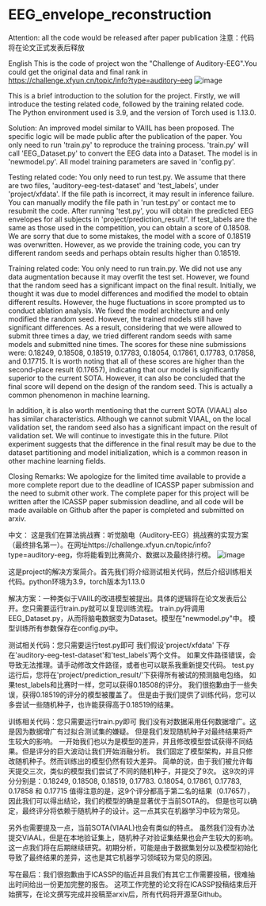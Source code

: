 # EEG_envelope_reconstruction
Attention: all the code would be released after paper publication
注意：代码将在论文正式发表后释放

English
This is the code of project won the "Challenge of Auditory-EEG".You could get the original data and final rank in https://challenge.xfyun.cn/topic/info?type=auditory-eeg
![image](https://github.com/xuxiran/EEG_envelope_reconstruction/assets/48015859/cb8d37c7-7e48-4085-930f-903ea14eddd3)

This is a brief introduction to the solution for the project. Firstly, we will introduce the testing related code, followed by the training related code.
The Python environment used is 3.9, and the version of Torch used is 1.13.0.

Solution: An improved model similar to VAIIL has been proposed. The specific logic will be made public after the publication of the paper. 
You only need to run 'train.py' to reproduce the training process. 'train.py' will call 'EEG_Dataset.py' to convert the EEG data into a Dataset. 
The model is in 'newmodel.py'. All model training parameters are saved in 'config.py'.

Testing related code: You only need to run test.py. 
We assume that there are two files, 'auditory-eeg-test-dataset' and 'test_labels', under 'project/xfdata'. 
If the file path is incorrect, it may result in inference failure. You can manually modify the file path in 'run test.py' or contact me to resubmit the code. 
After running 'test.py', you will obtain the predicted EEG envelopes for all subjects in 'project/prediction_result/'. 
If test_labels are the same as those used in the competition, you can obtain a score of 0.18508. 
We are sorry that due to some mistakes, the model with a score of 0.18519 was overwritten. 
However, as we provide the training code, you can try different random seeds and perhaps obtain results higher than 0.18519.

Training related code: You only need to run train.py. 
We did not use any data augmentation because it may overfit the test set. 
However, we found that the random seed has a significant impact on the final result. 
Initially, we thought it was due to model differences and modified the model to obtain different results. 
However, the huge fluctuations in score prompted us to conduct ablation analysis. 
We fixed the model architecture and only modified the random seed. However, the trained models still have significant differences. 
As a result, considering that we were allowed to submit three times a day, we tried different random seeds with same models and submitted nine times. 
The scores for these nine submissions were: 0.18249, 0.18508, 0.18519, 0.17783, 0.18054, 0.17861, 0.17783, 0.17858, and 0.17715. 
It is worth noting that all of these scores are higher than the second-place result (0.17657), indicating that our model is significantly superior to the current SOTA. 
However, it can also be concluded that the final score will depend on the design of the random seed. 
This is actually a common phenomenon in machine learning.

In addition, it is also worth mentioning that the current SOTA (VIAAL) also has similar characteristics. 
Although we cannot submit VIAAL, on the local validation set, the random seed also has a significant impact on the result of validation set. 
We will continue to investigate this in the future. Pilot experiment suggests that the difference in the final result may be due to the dataset partitioning 
and model initialization, which is a common reason in other machine learning fields.

Closing Remarks: We apologize for the limited time available to provide a more complete report due to the deadline of ICASSP paper submission
and the need to submit other work. The complete paper for this project will be written after the ICASSP paper submission deadline, 
and all code will be made available on Github after the paper is completed and submitted on arxiv.

中文：
这是我们在算法挑战赛：听觉脑电（Auditory-EEG）挑战赛的实现方案（最终排名第一）。在网址https://challenge.xfyun.cn/topic/info?type=auditory-eeg，你将能看到比赛简介、数据以及最终排行榜。
![image](https://github.com/xuxiran/EEG_envelope_reconstruction/assets/48015859/8bf77507-6909-47ab-a1eb-6ce806feac9b)

这是project的解决方案简介。首先我们将介绍测试相关代码，然后介绍训练相关代码。python环境为3.9，torch版本为1.13.0

解决方案：一种类似于VAIIL的改进模型被提出。具体的逻辑将在论文发表后公开。您只需要运行train.py就可以复现训练流程。
train.py将调用EEG_Dataset.py，从而将脑电数据变为Dataset。模型在"newmodel.py"中。
模型训练所有参数保存在config.py中。

测试相关代码：您只需要运行test.py即可
我们假设'project/xfdata' 下存在'auditory-eeg-test-dataset'和'test_labels'两个文件。
如果文件路径错误，会导致无法推理。请手动修改文件路径，或者也可以联系我重新提交代码。
test.py运行后，您将在'project/prediction_result/'下获得所有被试的预测脑电包络。
如果test_labels和比赛时一样，您可以获得0.18508的评分。
我们很抱歉由于一些失误，获得0.18519的评分的模型被覆盖了。
但是由于我们提供了训练代码，您可以多尝试一些随机种子，也许能获得高于0.18519的结果。

训练相关代码：您只需要运行train.py即可
我们没有对数据采用任何数据增广。这是因为数据增广有过拟合测试集的嫌疑。
但是我们发现随机种子对最终结果将产生较大的影响。
一开始我们也以为是模型的差异，并且修改模型尝试获得不同结果。但是评分的巨大波动让我们开始消融分析。
我们固定了模型架构，并且只修改随机种子。然而训练出的模型仍然有较大差异。
简单的说，由于我们被允许每天提交三次，类似的模型我们尝试了不同的随机种子，并提交了9次。
这9次的评分分别是：0.18249, 0.18508, 0.18519, 0.17783. 0.18054, 0.17861, 0.17783, 0.17858 和 0.17715
值得注意的是，这9个评分都高于第二名的结果（0.17657），因此我们可以得出结论，我们的模型的确是显著优于当前SOTA的。
但是也可以确定，最终评分将依赖于随机种子的设计。这一点其实在机器学习中较为常见。

另外也需要提及一点，当前SOTA(VIAAL)也会有类似的特点。
虽然我们没有办法提交VIAAL，但是在本地验证集上，随机种子对验证集结果也会产生较大的影响。
这一点我们将在后期继续研究。初期分析，可能是由于数据集划分以及模型初始化导致了最终结果的差异，这也是其它机器学习领域较为常见的原因。

写在最后：我们很抱歉由于ICASSP的临近并且我们有其它工作需要投稿，很难抽出时间给出一份更加完整的报告。
这项工作完整的论文将在ICASSP投稿结束后开始撰写，在论文撰写完成并投稿至arxiv后，所有代码将开源至Github。

